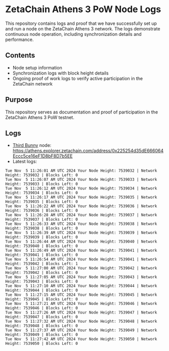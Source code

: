 # ZetaChain Athens 3 PoW Node Logs
This repository contains logs and proof that we have successfully set up and run a node on the ZetaChain Athens 3 network. The logs demonstrate continuous node operation, including synchronization details and performance.

## Contents
- Node setup information
- Synchronization logs with block height details
- Ongoing proof of work logs to verify active participation in the ZetaChain network

## Purpose
This repository serves as documentation and proof of participation in the ZetaChain Athens 3 PoW testnet.

## Logs

- [Third Bunny](https://thirdbunny.xyz/) node: https://athens.explorer.zetachain.com/address/0x225254d35dE666064Eccc5ce16eF1D8bF8D7b5EE
- Latest logs:
```
Tue Nov  5 11:26:01 AM UTC 2024 Your Node Height: 7539032 | Network Height: 7539032 | Blocks Left: 0
Tue Nov  5 11:26:07 AM UTC 2024 Your Node Height: 7539033 | Network Height: 7539033 | Blocks Left: 0
Tue Nov  5 11:26:12 AM UTC 2024 Your Node Height: 7539034 | Network Height: 7539034 | Blocks Left: 0
Tue Nov  5 11:26:17 AM UTC 2024 Your Node Height: 7539035 | Network Height: 7539035 | Blocks Left: 0
Tue Nov  5 11:26:22 AM UTC 2024 Your Node Height: 7539036 | Network Height: 7539036 | Blocks Left: 0
Tue Nov  5 11:26:28 AM UTC 2024 Your Node Height: 7539037 | Network Height: 7539037 | Blocks Left: 0
Tue Nov  5 11:26:33 AM UTC 2024 Your Node Height: 7539038 | Network Height: 7539038 | Blocks Left: 0
Tue Nov  5 11:26:39 AM UTC 2024 Your Node Height: 7539039 | Network Height: 7539039 | Blocks Left: 0
Tue Nov  5 11:26:44 AM UTC 2024 Your Node Height: 7539040 | Network Height: 7539040 | Blocks Left: 0
Tue Nov  5 11:26:49 AM UTC 2024 Your Node Height: 7539041 | Network Height: 7539041 | Blocks Left: 0
Tue Nov  5 11:26:54 AM UTC 2024 Your Node Height: 7539041 | Network Height: 7539042 | Blocks Left: 1
Tue Nov  5 11:27:00 AM UTC 2024 Your Node Height: 7539042 | Network Height: 7539042 | Blocks Left: 0
Tue Nov  5 11:27:05 AM UTC 2024 Your Node Height: 7539043 | Network Height: 7539043 | Blocks Left: 0
Tue Nov  5 11:27:10 AM UTC 2024 Your Node Height: 7539044 | Network Height: 7539044 | Blocks Left: 0
Tue Nov  5 11:27:15 AM UTC 2024 Your Node Height: 7539045 | Network Height: 7539045 | Blocks Left: 0
Tue Nov  5 11:27:21 AM UTC 2024 Your Node Height: 7539046 | Network Height: 7539046 | Blocks Left: 0
Tue Nov  5 11:27:26 AM UTC 2024 Your Node Height: 7539047 | Network Height: 7539047 | Blocks Left: 0
Tue Nov  5 11:27:32 AM UTC 2024 Your Node Height: 7539048 | Network Height: 7539048 | Blocks Left: 0
Tue Nov  5 11:27:37 AM UTC 2024 Your Node Height: 7539049 | Network Height: 7539049 | Blocks Left: 0
Tue Nov  5 11:27:42 AM UTC 2024 Your Node Height: 7539050 | Network Height: 7539050 | Blocks Left: 0
```
